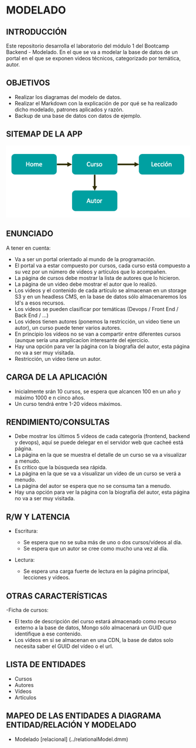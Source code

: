 # MODELADO

## INTRODUCCIÓN

Este repositorio desarrolla el laboratorio del módulo 1 del Bootcamp Backend - Modelado. En el que se va a modelar la base de datos de un portal en el que se exponen videos técnicos, categorizado por temática, autor.

## OBJETIVOS

  - Realizar los diagramas del modelo de datos.
  - Realizar el Markdown con la explicación de por qué se ha realizado dicho modelado, patrones aplicados y razón.
  - Backup de una base de datos con datos de ejemplo.

## SITEMAP DE LA APP

<img src="./images/sitemap.png">

## ENUNCIADO

A tener en cuenta:

- Va a ser un portal orientado al mundo de la programación.
- El portal va a estar compuesto por cursos, cada curso está compuesto a su vez por un número de videos y artículos que lo acompañen.
- La página de cursos debe mostrar la lista de autores que lo hicieron.
- La página de un video debe mostrar el autor que lo realizó.
- Los videos y el contenido de cada artículo se almacenan en un storage S3 y en un headless CMS, en la base de datos sólo almacenaremos los Id's a esos recursos.
- Los videos se pueden clasificar por temáticas (Devops / Front End / Back End / ...)
- Los videos tienen autores (ponemos la restricción, un video tiene un autor), un curso puede tener varios autores.
- En principio los vídeos no se van a compartir entre diferentes cursos (aunque sería una amplicacíon interesante del ejercicio.
- Hay una opción para ver la página con la biografía del autor, esta página no va a ser muy visitada.
- Restricción, un vídeo tiene un autor.

## CARGA DE LA APLICACIÓN

- Inicialmente srán 10 cursos, se espera que alcancen 100 en un año y máximo 1000 e n cinco años.
- Un curso tendrá entre 1-20 vídeos máximos.

## RENDIMIENTO/CONSULTAS

- Debe mostrar los últimos 5 vídeos de cada categoría (frontend, backend y devops), aquí se puede delegar en el servidor web que cacheé está página.
- La página en la que se muestra el detalle de un curso se va a visualizar a menudo.
- Es crítico que la búsqueda sea rápida.
- La página en la que se va a visualizar un vídeo de un curso se verá a menudo.
- La página del autor se espera que no se consuma tan a menudo.
- Hay una opción para ver la página con la biografía del autor, esta página no va a ser muy visitada.

## R/W Y LATENCIA

- Escritura:
  - Se espera que no se suba más de uno o dos cursos/vídeos al día.
  - Se espera que un autor se cree como mucho una vez al día.

- Lectura:
  - Se espera una carga fuerte de lectura en la página principal, lecciones y vídeos.

## OTRAS CARACTERÍSTICAS

-Ficha de cursos: 
  - El texto de descripción del curso estará almacenado como recurso externo a la base de datos, Mongo sólo almacenará un GUID que identifique a ese contenido.
  - Los vídeos en si se almacenan en una CDN, la base de datos solo necesita saber el GUID del vídeo o el url.

## LISTA DE ENTIDADES

- Cursos
- Autores
- Vídeos
- Artículos

## MAPEO DE LAS ENTIDADES A DIAGRAMA ENTIDAD/RELACIÓN Y MODELADO

- Modelado [relacional] (../relationalModel.dmm)
